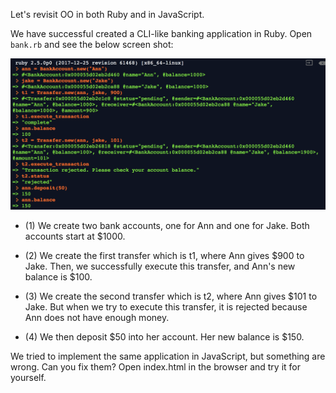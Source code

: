 Let's revisit OO in both Ruby and in JavaScript.

We have successful created a CLI-like banking application in Ruby. Open `bank.rb` and see the below screen shot:

![example](ruby-example.png)

* (1) We create two bank accounts, one for Ann and one for Jake. Both accounts start at $1000.

* (2) We create the first transfer which is t1, where Ann gives $900 to Jake. Then, we successfully execute this transfer, and Ann's new balance is $100.

* (3) We create the second transfer which is t2, where Ann gives $101 to Jake. But when we try to execute this transfer, it is rejected because Ann does not have enough money.

* (4) We then deposit $50 into her account. Her new balance is $150.


We tried to implement the same application in JavaScript, but something are wrong. Can you fix them? Open index.html in the browser and try it for yourself.
